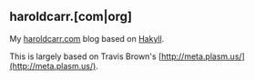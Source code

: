 haroldcarr.[com|org]
---------

My [haroldcarr.com](http://haroldcarr.com/) blog based on [Hakyll](http://jaspervdj.be/hakyll/).

This is largely based on Travis Brown's [http://meta.plasm.us/](http://meta.plasm.us/).



